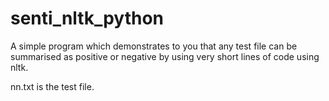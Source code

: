 # senti_nltk_python
A simple program which demonstrates to you that any test file can be summarised as positive or negative by using very short lines of code using nltk.

nn.txt is the test file.
